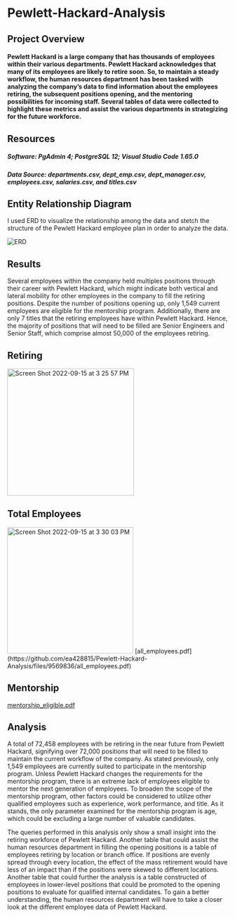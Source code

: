 # Pewlett-Hackard-Analysis

## Project Overview ##
#### Pewlett Hackard is a large company that has thousands of employees within their various departments. Pewlett Hackard acknowledges that many of its employees are likely to retire soon. So, to maintain a steady workflow, the human resources department has been tasked with analyzing the company’s data to find information about the employees retiring, the subsequent positions opening, and the mentoring possibilities for incoming staff. Several tables of data were collected to highlight these metrics and assist the various departments in strategizing for the future workforce.

## Resources ##
##### Software: PgAdmin 4; PostgreSQL 12; Visual Studio Code 1.65.0
##### Data Source: departments.csv, dept_emp.csv, dept_manager.csv, employees.csv, salaries.csv, and titles.csv

## Entity Relationship Diagram
I used ERD to visualize the relationship among the data and stetch the structure of the Pewlett Hackard employee plan in order to analyze the data.

![ERD](https://user-images.githubusercontent.com/62758795/190259358-2f7b3330-e66b-4657-8c62-0a08084ebeff.png)

## Results
Several employees within the company held multiples positions through their career with Pewlett Hackard, which might indicate both vertical and lateral mobility for other employees in the company to fill the retiring positions.
Despite the number of positions opening up, only 1,549 current employees are eligible for the mentorship program. 
Additionally, there are only 7 titles that the retiring employees have within Pewlett Hackard. 
Hence, the majority of positions that will need to be filled are Senior Engineers and Senior Staff, which comprise almost 50,000 of the employees retiring.

## Retiring 
<img width="289" alt="Screen Shot 2022-09-15 at 3 25 57 PM" src="https://user-images.githubusercontent.com/62758795/190492059-dd649ff5-ec41-402c-961b-4d2a387d9c18.png">

## Total Employees
<img width="287" alt="Screen Shot 2022-09-15 at 3 30 03 PM" src="https://user-images.githubusercontent.com/62758795/190492752-61d1d83f-61ea-4847-8ced-c1bc1d16d619.png">
[all_employees.pdf](https://github.com/ea428815/Pewlett-Hackard-Analysis/files/9569836/all_employees.pdf)

## Mentorship 
[mentorship_eligible.pdf](https://github.com/ea428815/Pewlett-Hackard-Analysis/files/9569847/mentorship_eligible.pdf)

## Analysis
A total of 72,458 employees with be retiring in the near future from Pewlett Hackard, signifying over 72,000 positions that will need to be filled to maintain the current workflow of the company. As stated previously, only 1,549 employees are currently suited to participate in the mentorship program. Unless Pewlett Hackard changes the requirements for the mentorship program, there is an extreme lack of employees eligible to mentor the next generation of employees. To broaden the scope of the mentorship program, other factors could be considered to utilize other qualified employees such as experience, work performance, and title. As it stands, the only parameter examined for the mentorship program is age, which could be excluding a large number of valuable candidates.

The queries performed in this analysis only show a small insight into the retiring workforce of Pewlett Hackard. Another table that could assist the human resources department in filling the opening positions is a table of employees retiring by location or branch office. If positions are evenly spread through every location, the effect of the mass retirement would have less of an impact than if the positions were skewed to different locations. Another table that could further the analysis is a table constructed of employees in lower-level positions that could be promoted to the opening positions to evaluate for qualified internal candidates. To gain a better understanding, the human resources department will have to take a closer look at the different employee data of Pewlett Hackard.
